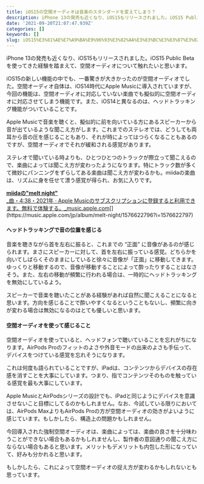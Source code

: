 ```yaml
---
title: iOS15の空間オーディオは音楽のスタンダードを変えてしまう？
description: iPhone 13の発売も近くなり、iOS15もリリースされました。iOS15 Public Betaを使ってきた経験を踏まえて、空間オーディオについて触れたいと思います。
date: '2021-09-20T21:07:47.939Z'
categories: []
keywords: []
slug: iOS15%E3%81%AE%E7%A9%BA%E9%96%93%E3%82%AA%E3%83%BC%E3%83%87%E3%82%A3%E3%82%AA%E3%81%AF%E9%9F%B3%E6%A5%BD%E3%81%AE%E3%82%B9%E3%82%BF%E3%83%B3%E3%83%...
---
```

iPhone 13の発売も近くなり、iOS15もリリースされました。iOS15 Public Betaを使ってきた経験を踏まえて、空間オーディオについて触れたいと思います。

iOS15の新しい機能の中でも、一番驚きが大きかったのが空間オーディオでした。空間オーディオ自体は、iOS14時代にApple Musicに導入されていますが、今回の機能は、空間オーディオに対応していない楽曲でも擬似的に空間オーディオに対応させてしまう機能です。また、iOS14と異なるのは、ヘッドトラッキング機能がついていることです。

Apple Musicで音楽を聴くと、擬似的に前を向いている方にあるスピーカーから音が出ているような聞こえ方がします。これまでのステレオでは、どうしても両耳から音の圧を感じることもあり、それが時によってはつらくなることもあるのですが、空間オーディオでそれが緩和される感覚があります。

ステレオで聞いている時よりも、ひとつひとつのトラックが際立って聞こえるので、楽曲によっては聞こえ方が変わったようになります。特にトラック数が多くて微妙にパンニングをずらしてある楽曲は聞こえ方が変わるかも。miidaの楽曲は、リズムに身を任せて漂う感覚が得られ、お気に入りです。

[**miidaの"melt night"**  
_曲・4:38・2021年 · Apple Musicのサブスクリプションに登録すると利用できます。無料で体験する。_music.apple.com](https://music.apple.com/jp/album/melt-night/1576622796?i=1576622797 "https://music.apple.com/jp/album/melt-night/1576622796?i=1576622797")[](https://music.apple.com/jp/album/melt-night/1576622796?i=1576622797)

#### ヘッドトラッキングで音の位置を感じる

音楽を聴きながら首を左右に振ると、これまでの “正面” に音像があるのが感じられます。まさにスピーカーに対して、首を左右に振っている感覚。どちらかを向いてしばらくそのままにしていると徐々に音像が「正面」に移動してきます。ゆっくりと移動するので、音像が移動することによって酔ったりすることはなさそう。また、左右の移動が頻繁に行われる場合は、一時的にヘッドトラッキングを無効にしているよう。

スピーカーで音楽を聴いたことがある経験があれば自然に聞こえることになると思います。方向を感じることで酔いやすくなるということもないし、頻繁に向きが変わる場合は無効になるのはとても優しいと思います。

#### 空間オーディオを使って感じること

空間オーディオを使っていると、ヘッドフォンで聴いていることを忘れがちになります。AirPods Proのフィットのよさや外音モードの出来のよさも手伝って、デバイスをつけている感覚を忘れそうになります。

これは何度も語られていることですが、iPadは、コンテンツからデバイスの存在感を消すことを大事にしています。つまり、指でコンテンツそのものを触っている感覚を最も大事にしています。

Apple MusicとAirPodsシリーズの設計でも、iPadと同じようにデバイスを意識させないこと目標にしてるのかもしれません。なお、今試している限りにおいては、AirPods MaxよりもAirPods Proの方が空間オーディオの効きがよいように感じています。もしかしたら、構造上の問題かもしれません。

今回導入された強制空間オーディオは、楽曲によっては、楽曲の良さを十分味わうことができない場合もあるかもしれませんし、製作者の意図通りの聞こえ方にならない場合もあると思います。メリットもデメリットも内包した形になっていて、好みも分かれると思います。

もしかしたら、これによって空間オーディオの捉え方が変わるかもしれないとも思っています。